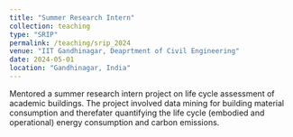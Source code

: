 ```yaml
---
title: "Summer Research Intern"
collection: teaching
type: "SRIP"
permalink: /teaching/srip_2024
venue: "IIT Gandhinagar, Deaprtment of Civil Engineering"
date: 2024-05-01
location: "Gandhinagar, India"
---
```


Mentored a summer research intern project on life cycle assessment of academic buildings. The project involved data mining for building material
consumption and therefater quantifying the life cycle (embodied and operational) energy consumption and carbon emissions.
